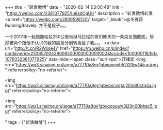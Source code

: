 +++
title = "转发微博"
date = "2020-02-14 03:00:48"
link = "https://weibo.com/2381077925/Iu8sdCgUH"
description = "转发微博转发 <a href=\"https://weibo.com/2809598120\" target=\"_blank\">@关雅荻RunningBravely</a>: 并不是段子。。。<br><br>一个2017年一起跑撒哈拉250公里地狱马拉松的哥们昨天的一条朋友圈截图，居然被两个跟他不认识的我的朋友分别转发给了我。。。 <a data-url=\"http://t.cn/R2Wxse4\" href=\"https://m.weibo.cn/p/index?containerid=23065700428006300000000000000&luicode=10000011&lfid=1076032381077925\" data-hide><span class=\"surl-text\">菲律宾</span></a> <img src=\"https://wx3.sinaimg.cn/large/a77710a8gy1gbvoomyh52j20jw14ijux.jpg\" referrerpolicy=\"no-referrer\"><br><br><img src=\"https://wx2.sinaimg.cn/large/a77710a8gy1gbvoonvgtaj20m80ctq4a.jpg\" referrerpolicy=\"no-referrer\"><br><br><img src=\"https://wx1.sinaimg.cn/large/a77710a8gy1gbvooouwv3j20n00bhac5.jpg\" referrerpolicy=\"no-referrer\"><br><br>"
tags = ["新浪微博"]
+++

